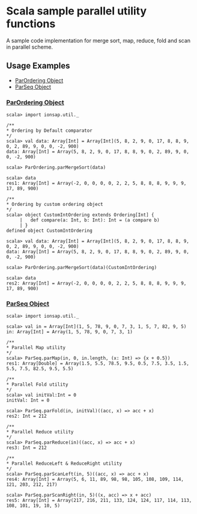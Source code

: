 # Scala sample parallel utility functions

A sample code implementation for merge sort, map, reduce, fold and scan in parallel scheme.
 

## Usage Examples

- [ParOrdering Object](#parordering-object)
- [ParSeq Object](#parseq-object)


### [ParOrdering Object](#parordering-object)

```sbtshell
scala> import ionsap.util._

/**
* Ordering by Default comparator
*/
scala> val data: Array[Int] = Array[Int](5, 8, 2, 9, 0, 17, 8, 8, 9, 0, 2, 89, 9, 0, 0, -2, 900)
data: Array[Int] = Array(5, 8, 2, 9, 0, 17, 8, 8, 9, 0, 2, 89, 9, 0, 0, -2, 900)

scala> ParOrdering.parMergeSort(data)

scala> data
res1: Array[Int] = Array(-2, 0, 0, 0, 0, 2, 2, 5, 8, 8, 8, 9, 9, 9, 17, 89, 900)

/**
* Ordering by custom ordering object
*/
scala> object CustomIntOrdering extends Ordering[Int] {
     |   def compare(a: Int, b: Int): Int = (a compare b)
     | }
defined object CustomIntOrdering

scala> val data: Array[Int] = Array[Int](5, 8, 2, 9, 0, 17, 8, 8, 9, 0, 2, 89, 9, 0, 0, -2, 900)
data: Array[Int] = Array(5, 8, 2, 9, 0, 17, 8, 8, 9, 0, 2, 89, 9, 0, 0, -2, 900)

scala> ParOrdering.parMergeSort(data)(CustomIntOrdering)

scala> data
res2: Array[Int] = Array(-2, 0, 0, 0, 0, 2, 2, 5, 8, 8, 8, 9, 9, 9, 17, 89, 900)
```


### [ParSeq Object](#parseq-object)
```sbtshell
scala> import ionsap.util._

scala> val in = Array[Int](1, 5, 78, 9, 0, 7, 3, 1, 5, 7, 82, 9, 5)
in: Array[Int] = Array(1, 5, 78, 9, 0, 7, 3, 1)

/**
* Parallel Map utility
*/
scala> ParSeq.parMap(in, 0, in.length, (x: Int) => {x + 0.5})
res1: Array[Double] = Array(1.5, 5.5, 78.5, 9.5, 0.5, 7.5, 3.5, 1.5, 5.5, 7.5, 82.5, 9.5, 5.5)

/**
* Parallel Fold utility
*/
scala> val initVal:Int = 0
initVal: Int = 0

scala> ParSeq.parFold(in, initVal)((acc, x) => acc + x)
res2: Int = 212

/**
* Parallel Reduce utility
*/
scala> ParSeq.parReduce(in)((acc, x) => acc + x)
res3: Int = 212

/**
* Parallel ReduceLeft & ReduceRight utility
*/
scala> ParSeq.parScanLeft(in, 5)((acc, x) => acc + x)
res4: Array[Int] = Array(5, 6, 11, 89, 98, 98, 105, 108, 109, 114, 121, 203, 212, 217)

scala> ParSeq.parScanRight(in, 5)((x, acc) => x + acc)
res5: Array[Int] = Array(217, 216, 211, 133, 124, 124, 117, 114, 113, 108, 101, 19, 10, 5)
```
